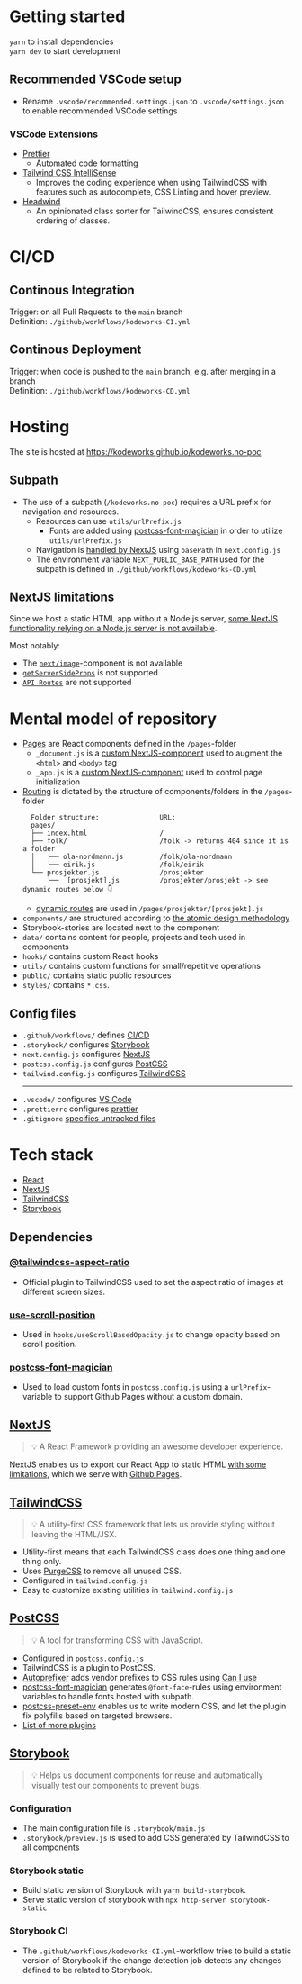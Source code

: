 # Getting started

`yarn` to install dependencies  
`yarn dev` to start development

## Recommended VSCode setup

- Rename `.vscode/recommended.settings.json` to `.vscode/settings.json` to enable recommended VSCode settings

### VSCode Extensions

- [Prettier](https://marketplace.visualstudio.com/items?itemName=esbenp.prettier-vscode)
  - Automated code formatting
- [Tailwind CSS IntelliSense](https://marketplace.visualstudio.com/items?itemName=bradlc.vscode-tailwindcss)
  - Improves the coding experience when using TailwindCSS with features such as autocomplete, CSS Linting and hover preview.
- [Headwind](https://marketplace.visualstudio.com/items?itemName=heybourn.headwind)
  - An opinionated class sorter for TailwindCSS, ensures consistent ordering of classes.

# CI/CD

## Continous Integration

Trigger: on all Pull Requests to the `main` branch  
Definition: `./github/workflows/kodeworks-CI.yml`

## Continous Deployment

Trigger: when code is pushed to the `main` branch, e.g. after merging in a branch  
Definition: `./github/workflows/kodeworks-CD.yml`

# Hosting

The site is hosted at https://kodeworks.github.io/kodeworks.no-poc

## Subpath

- The use of a subpath (`/kodeworks.no-poc`) requires a URL prefix for navigation and resources.
  - Resources can use `utils/urlPrefix.js`
    - Fonts are added using [postcss-font-magician](#postcss-font-magician) in order to utilize `utils/urlPrefix.js`
  - Navigation is [handled by NextJS](https://nextjs.org/docs/api-reference/next.config.js/basepath) using `basePath` in `next.config.js`
  - The environment variable `NEXT_PUBLIC_BASE_PATH` used for the subpath is defined in `./github/workflows/kodeworks-CD.yml`

## NextJS limitations

Since we host a static HTML app without a Node.js server, [some NextJS functionality relying on a Node.js server is not available](https://nextjs.org/docs/advanced-features/static-html-export#caveats).

Most notably:

- The [`next/image`](https://nextjs.org/docs/api-reference/next/image)-component is not available
- [`getServerSideProps`](https://nextjs.org/docs/basic-features/data-fetching#getserversideprops-server-side-rendering) is not supported
- [`API Routes`](https://nextjs.org/docs/api-routes/introduction) are not supported

# Mental model of repository

- [Pages](https://nextjs.org/docs/basic-features/pages) are React components defined in the `/pages`-folder
  - `_document.js` is a [custom NextJS-component](https://nextjs.org/docs/advanced-features/custom-document) used to augment the `<html>` and `<body>` tag
  - `_app.js` is a [custom NextJS-component](https://nextjs.org/docs/advanced-features/custom-app) used to control page initialization
- [Routing](https://nextjs.org/docs/routing/introduction) is dictated by the structure of components/folders in the `/pages`-folder
  ```
    Folder structure:               URL:
    pages/
    ├── index.html                  /
    ├── folk/                       /folk -> returns 404 since it is a folder
    │   ├── ola-nordmann.js         /folk/ola-nordmann
    │   └── eirik.js                /folk/eirik
    └── prosjekter.js               /prosjekter
        └──  [prosjekt].js          /prosjekter/prosjekt -> see dynamic routes below 👇
  ```
  - [dynamic routes](https://nextjs.org/docs/routing/dynamic-routes) are used in `/pages/prosjekter/[prosjekt].js`
- `components/` are structured according to [the atomic design methodology](https://bradfrost.com/blog/post/atomic-web-design/)
- Storybook-stories are located next to the component
- `data/` contains content for people, projects and tech used in components
- `hooks/` contains custom React hooks
- `utils/` contains custom functions for small/repetitive operations
- `public/` contains static public resources
- `styles/` contains `*.css`.

## Config files

- `.github/workflows/` defines [CI/CD](#cicd)
- `.storybook/` configures [Storybook](#storybook)
- `next.config.js` configures [NextJS](https://nextjs.org/docs/api-reference/next.config.js/introduction)
- `postcss.config.js` configures [PostCSS](#postcss)
- `tailwind.config.js` configures [TailwindCSS](#tailwindcss)
  ***
- `.vscode/` configures [VS Code](#recommended-vscode-setup)
- `.prettierrc` configures [prettier](#vscode-extensions)
- `.gitignore` [specifies untracked files](https://git-scm.com/docs/gitignore)

# Tech stack

- [React](https://reactjs.org/)
- [NextJS](#nextjs)
- [TailwindCSS](#tailwindcss)
- [Storybook](#storybook)

## Dependencies

### [@tailwindcss-aspect-ratio](https://github.com/tailwindlabs/tailwindcss-aspect-ratio)

- Official plugin to TailwindCSS used to set the aspect ratio of images at different screen sizes.

### [use-scroll-position](https://github.com/n8tb1t/use-scroll-position)

- Used in `hooks/useScrollBasedOpacity.js` to change opacity based on scroll position.

### [postcss-font-magician](https://github.com/csstools/postcss-font-magician)

- Used to load custom fonts in `postcss.config.js` using a `urlPrefix`-variable to support Github Pages without a custom domain.

## [NextJS](https://nextjs.org/)

> 💡 A React Framework providing an awesome developer experience.

NextJS enables us to export our React App to static HTML [with some limitations](#nextjs-limitations), which we serve with [Github Pages](#hosting).

## [TailwindCSS](https://tailwindcss.com/)

> 💡 A utility-first CSS framework that lets us provide styling without leaving the HTML/JSX.

- Utility-first means that each TailwindCSS class does one thing and one thing only.
- Uses [PurgeCSS](https://purgecss.com/) to remove all unused CSS.
- Configured in `tailwind.config.js`
- Easy to customize existing utilities in `tailwind.config.js`

## [PostCSS](https://postcss.org/)

> 💡 A tool for transforming CSS with JavaScript.

- Configured in `postcss.config.js`
- TailwindCSS is a plugin to PostCSS.
- [Autoprefixer](https://github.com/postcss/autoprefixer) adds vendor prefixes to CSS rules using [Can I use](https://caniuse.com/)
- [postcss-font-magician](https://github.com/csstools/postcss-font-magician) generates `@font-face`-rules using environment variables to handle fonts hosted with subpath.
- [postcss-preset-env](https://preset-env.cssdb.org/) enables us to write modern CSS, and let the plugin fix polyfills based on targeted browsers.
- [List of more plugins](https://github.com/postcss/postcss/blob/main/docs/plugins.md)

## [Storybook](https://storybook.js.org/)

> 💡 Helps us document components for reuse and automatically visually test our components to prevent bugs.

### Configuration

- The main configuration file is `.storybook/main.js`
- `.storybook/preview.js` is used to add CSS generated by TailwindCSS to all components

### Storybook static

- Build static version of Storybook with `yarn build-storybook`.
- Serve static version of storybook with `npx http-server storybook-static`

### Storybook CI

- The `.github/workflows/kodeworks-CI.yml`-workflow tries to build a static version of Storybook if the change detection job detects any changes defined to be related to Storybook.
